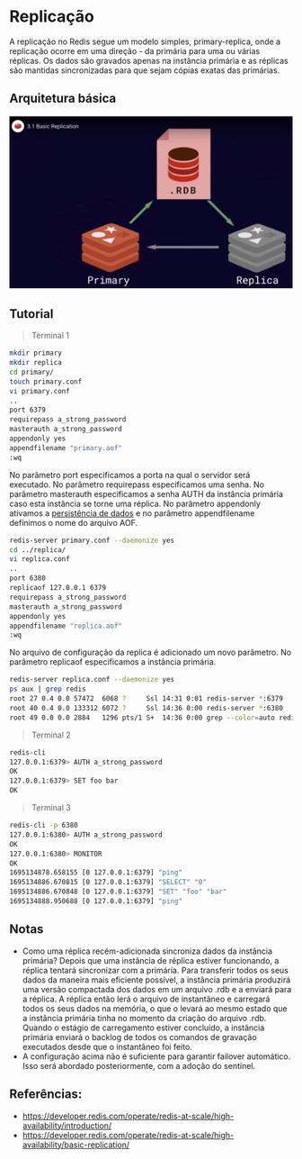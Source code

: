# Replicação
A replicação no Redis segue um modelo simples, primary-replica, onde a replicação ocorre em uma direção - da primária para uma ou várias réplicas. Os dados são gravados apenas na instância primária e as réplicas são mantidas sincronizadas para que sejam cópias exatas das primárias.

## Arquitetura básica
![](img/01.png)

## Tutorial
> Terminal 1
```bash
mkdir primary
mkdir replica
cd primary/
touch primary.conf
vi primary.conf
..
port 6379
requirepass a_strong_password
masterauth a_strong_password
appendonly yes
appendfilename "primary.aof"
:wq
```

No parâmetro port especificamos a porta na qual o servidor será executado. No parâmetro requirepass especificamos uma senha. No parâmetro masterauth especificamos a senha AUTH da instância primária caso esta instância se torne uma réplica. No parâmetro appendonly ativamos a [persistência de dados](https://github.com/tavaresdb/db/blob/main/redis/persist%C3%AAncia%20de%20dados/persisted.md) e no parâmetro appendfilename definimos o nome do arquivo AOF.

```bash
redis-server primary.conf --daemonize yes
cd ../replica/
vi replica.conf
..
port 6380
replicaof 127.0.0.1 6379
requirepass a_strong_password
masterauth a_strong_password
appendonly yes
appendfilename "replica.aof"
:wq
```

No arquivo de configuração da replica é adicionado um novo parâmetro. No parâmetro replicaof especificamos a instância primária.

```bash
redis-server replica.conf --daemonize yes
ps aux | grep redis
root 27 0.4 0.0 57472  6068 ?     Ssl 14:31 0:01 redis-server *:6379
root 40 0.4 0.0 133312 6072 ?     Ssl 14:36 0:00 redis-server *:6380
root 49 0.0 0.0 2884   1296 pts/1 S+  14:36 0:00 grep --color=auto redis
```

> Terminal 2
```bash
redis-cli
127.0.0.1:6379> AUTH a_strong_password
OK
127.0.0.1:6379> SET foo bar
OK
```

> Terminal 3
```bash
redis-cli -p 6380
127.0.0.1:6380> AUTH a_strong_password
OK
127.0.0.1:6380> MONITOR
OK
1695134878.658155 [0 127.0.0.1:6379] "ping"
1695134886.670815 [0 127.0.0.1:6379] "SELECT" "0"
1695134886.670848 [0 127.0.0.1:6379] "SET" "foo" "bar"
1695134888.950688 [0 127.0.0.1:6379] "ping"
```

## Notas
- Como uma réplica recém-adicionada sincroniza dados da instância primária? Depois que uma instância de réplica estiver funcionando, a réplica tentará sincronizar com a primária. Para transferir todos os seus dados da maneira mais eficiente possível, a instância primária produzirá uma versão compactada dos dados em um arquivo .rdb e a enviará para a réplica. A réplica então lerá o arquivo de instantâneo e carregará todos os seus dados na memória, o que o levará ao mesmo estado que a instância primária tinha no momento da criação do arquivo .rdb. Quando o estágio de carregamento estiver concluído, a instância primária enviará o backlog de todos os comandos de gravação executados desde que o instantâneo foi feito.
- A configuração acima não é suficiente para garantir failover automático. Isso será abordado posteriormente, com a adoção do sentinel.

## Referências:
- https://developer.redis.com/operate/redis-at-scale/high-availability/introduction/
- https://developer.redis.com/operate/redis-at-scale/high-availability/basic-replication/